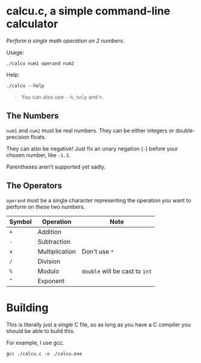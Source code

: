 # calcu.c, a simple command-line calculator

*Perform a single math operation on 2 numbers.*

Usage: 

```
./calcu num1 operand num2
```

Help:

```
./calcu --help
```

> You can also use `--h`, `help` and `h`.

## The Numbers

`num1` and `num2` must be real numbers. They can be either integers or double-precision floats. 

They can also be negative! Just fix an unary negation (`-`) before your chosen number, like `-1.3`.

Parentheses aren't supported yet sadly.

## The Operators

`operand` must be a single character representing the operation you want to perform on these two numbers.

| Symbol | Operation      | Note                           |
|--------|----------------|--------------------------------|
| `+`    | Addition       |                                |
| `-`    | Subtraction    |                                |
| `x`    | Multiplication | Don't use `*`                  |
| `/`    | Division       |                                |
| `%`    | Modulo         | `double` will be cast to `int` |
| `^`    | Exponent       |                                |

# Building

This is literally just a single C file, so as long as you have a C compiler you should be able to build this.

For example, I use gcc.

```
gcc ./calcu.c -o ./calcu.exe
```